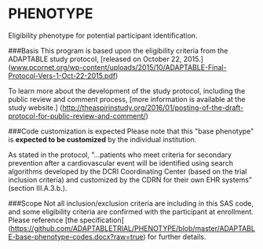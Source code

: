 # PHENOTYPE
Eligibility phenotype for potential participant identification.

###Basis
This program is based upon the eligibility criteria from the ADAPTABLE study protocol, [released on October 22, 2015.] (www.pcornet.org/wp-content/uploads/2015/10/ADAPTABLE-Final-Protocol-Vers-1-Oct-22-2015.pdf)

To learn more about the development of the study protocol, including the public review and comment process, [more information is available at the study website.] (http://theaspirinstudy.org/2016/01/posting-of-the-draft-protocol-for-public-review-and-comment/)

###Code customization is expected
Please note that this "base phenotype" is **expected to be customized** by the individual institution.

As stated in the protocol, "...patients who meet criteria for secondary prevention after a cardiovascular event will be identified using search algorithms developed by the DCRI Coordinating Center (based on the trial inclusion criteria) and customized by the CDRN for their own EHR systems" (section III.A.3.b.).

###Scope
Not all inclusion/exclusion criteria are including in this SAS code, and some eligibility criteria are confirmed with the participant at enrollment. Please reference [the specification] (https://github.com/ADAPTABLETRIAL/PHENOTYPE/blob/master/ADAPTABLE-base-phenotype-codes.docx?raw=true) for further details.
